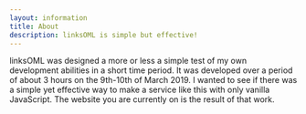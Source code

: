 ```yaml
---
layout: information
title: About
description: linksOML is simple but effective!
---
```

linksOML was designed a more or less a simple test of my own development abilities in a short time
period. It was developed over a period of about 3 hours on the 9th-10th of March 2019. I wanted to 
see if there was a simple yet effective way to make a service like this with only vanilla JavaScript. 
The website you are currently on is the result of that work.
